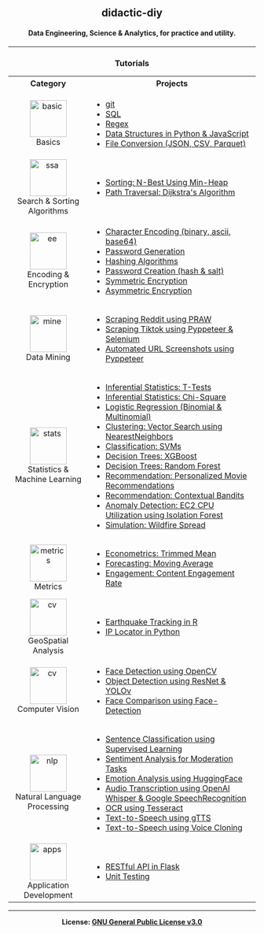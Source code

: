<h2 align='center'>didactic-diy</h2>
<h4 align='center'>Data Engineering, Science & Analytics, for practice and utility.</h4>

---

<h3 align='center'>Tutorials</h3>

<table align='center'>
  <tr><th>Category</th><th>Projects</th></tr>
  <tr>
    <td align='center'><img src='https://cdn0.iconfinder.com/data/icons/toys-and-games-1/512/Toys_Games_Puzzle_pieces-1024.png' alt='basic' width="75px;" height="75px; style="max-width:100%"><br>Basics</td>
    <td><ul>
      <li><a href='https://github.com/kariemoorman/didactic-diy/tree/main/tutorials/git' target='_blank'>git</a></li>
      <li><a href='https://github.com/kariemoorman/didactic-diy/tree/main/tutorials/sql' target='_blank'>SQL</a></li>  
      <li><a href='https://github.com/kariemoorman/didactic-diy/blob/main/tutorials/regex/regex_extract.py' target='_blank'>Regex</a></li>
      <li><a href='https://github.com/kariemoorman/didactic-diy/tree/main/tutorials/data_structures' target='_blank'>Data Structures in Python & JavaScript</a></li>
      <li><a href='https://github.com/kariemoorman/didactic-diy/blob/main/tutorials/file_conversion/file_converter.py' target='_blank'>File Conversion (JSON, CSV, Parquet)</a></li>  
    </ul></td>
  </tr>
  <tr>
    <td align='center'><img src='https://cdn5.vectorstock.com/i/1000x1000/64/09/algorithm-coding-block-schemes-api-vector-26166409.jpg' alt='ssa' width="75px;" height="75px; style="max-width:100%"><br>Search & Sorting Algorithms</td>
    <td><ul>
      <li><a href='https://github.com/kariemoorman/didactic-diy/blob/main/tutorials/algorithms/sorting_algorithms/n_best.ipynb' target='_blank'>Sorting: N-Best Using Min-Heap</a></li>
      <li><a href='https://github.com/kariemoorman/didactic-diy/blob/main/tutorials/algorithms/dijkstras_algorithm_shortest_path.ipynb' target='_blank'>Path Traversal: Dijkstra's Algorithm</a></li>
    </ul></td> 
  </tr>
  <tr>
    <td align='center'><img src='https://cdn0.iconfinder.com/data/icons/web-hosting-technicons-vol-1/256/Data_Encryption-1024.png' alt='ee' width="75px;" height="75px; style="max-width:100%"><br>Encoding & Encryption</td>
    <td><ul>
      <li><a href='https://github.com/kariemoorman/didactic-diy/blob/main/tutorials/encoding_and_encryption/character_encoder.py' target='_blank'>Character Encoding (binary, ascii, base64)</a></li>
      <li><a href='https://github.com/kariemoorman/didactic-diy/blob/main/tutorials/encoding_and_encryption/password_generation.py' target='_blank'>Password Generation</a></li>
      <li><a href='https://github.com/kariemoorman/didactic-diy/blob/main/tutorials/encoding_and_encryption/hash_functions.py' target='_blank'>Hashing Algorithms</a></li>
      <li><a href='https://github.com/kariemoorman/didactic-diy/blob/main/tutorials/encoding_and_encryption/password_creation.py' target='_blank'>Password Creation (hash & salt)</a></li>
      <li><a href='https://github.com/kariemoorman/didactic-diy/blob/main/tutorials/encoding_and_encryption/symmetric_encryption.py' target='_blank'>Symmetric Encryption</a></li>
      <li><a href='https://github.com/kariemoorman/didactic-diy/blob/main/tutorials/encoding_and_encryption/symmetric_encryption.py' target='_blank'>Asymmetric Encryption</a></li>
    </ul></td> 
  </tr>
  <tr>
    <td align='center'><img src='https://cdn3.iconfinder.com/data/icons/fintech-color-pop-vol-1/64/data-mining-1024.png' alt='mine' width="75px;" height="75px; style="max-width:100%"><br>Data Mining</td>
    <td><ul>
      <li><a href='https://github.com/kariemoorman/didactic-diy/tree/main/reddit/__scripts/reddit_scraper' target='_blank'>Scraping Reddit using PRAW</a></li>
      <li><a href='https://github.com/kariemoorman/didactic-diy/tree/main/tiktok' target='_blank'>Scraping Tiktok using Pyppeteer & Selenium</a></li>
      <li><a href='https://github.com/kariemoorman/didactic-diy/blob/main/tutorials/data_mining/url_screenshot.py' target='_blank'>Automated URL Screenshots using Pyppeteer</a></li>
    </ul></td> 
  </tr>
  <tr>
    <td align='center'><img src='https://cdn-icons-png.flaticon.com/512/8637/8637101.png' alt='stats' width="75px;" height="75px; style="max-width:100%"><br>Statistics & Machine Learning</td>
    <td><ul>
      <li><a href='https://github.com/kariemoorman/didactic-diy/blob/main/tutorials/statistics/t_test.ipynb' target='_blank'>Inferential Statistics: T-Tests</a></li>
      <li><a href='https://github.com/kariemoorman/didactic-diy/blob/main/tutorials/statistics/chi_squared.ipynb' target='_blank'>Inferential Statistics: Chi-Square</a></li>
      <li><a href='https://github.com/kariemoorman/didactic-diy/blob/main/tutorials/predictive_modeling/logistic_regression.ipynb' target='_blank'>Logistic Regression (Binomial & Multinomial)</a></li>
      <li><a href='https://github.com/kariemoorman/didactic-diy/blob/main/tutorials/clustering/Vector_Search.ipynb' target='_blank'>Clustering: Vector Search using NearestNeighbors</a></li>
      <li><a href='https://github.com/kariemoorman/didactic-diy/blob/main/tutorials/classification/SVM_classification.ipynb' target='_blank'>Classification: SVMs</a></li>
      <li><a href='https://github.com/kariemoorman/didactic-diy/blob/main/tutorials/decision_trees/xgboost.ipynb' target='_blank'>Decision Trees: XGBoost</a></li>
      <li><a href='https://github.com/kariemoorman/didactic-diy/blob/main/tutorials/decision_trees/random_forest.ipynb' target='_blank'>Decision Trees: Random Forest</a></li>
      <li><a href='https://github.com/kariemoorman/didactic-diy/blob/main/tutorials/recommendation/movie_recommendation.ipynb' target='_blank'>Recommendation: Personalized Movie Recommendations</a></li>
      <li><a href='https://github.com/kariemoorman/didactic-diy/blob/main/tutorials/recommendation/Contextual_Bandit_Models.ipynb' target='_blank'>Recommendation: Contextual Bandits</a></li>
      <li><a href='https://github.com/kariemoorman/didactic-diy/blob/main/tutorials/anomaly_detection/unsupervised_anomaly_detection.ipynb' target='_blank'>Anomaly Detection: EC2 CPU Utilization using Isolation Forest</a></li>
      <li><a href='https://github.com/kariemoorman/didactic-diy/tree/main/tutorials/simulations' target='_blank'>Simulation: Wildfire Spread</a></li>
    </ul></td> 
  </tr>
  <tr>
    <td align='center'><img src='https://cdn.iconscout.com/icon/premium/png-256-thumb/metric-1-785942.png' alt='metrics' width="75px;" height="75px; style="max-width:100%"><br>Metrics</td>
    <td><ul>
      <li><a href='https://github.com/kariemoorman/didactic-diy/tree/main/tutorials/metrics/trimmed_mean' target='_blank'>Econometrics: Trimmed Mean</a></li>
      <li><a href='https://github.com/kariemoorman/didactic-diy/tree/main/tutorials/metrics/moving_avg' target='_blank'>Forecasting: Moving Average</a></li>
      <li><a href='https://github.com/kariemoorman/didactic-diy/blob/main/tutorials/metrics/content_engagement' target='_blank'>Engagement: Content Engagement Rate</a></li>
    </ul></td> 
  </tr>
  <tr>
    <td align='center'><img src='https://cdn2.iconfinder.com/data/icons/miscellaneous-49-color-shadow/128/geospatial_locations_gps_information_-512.png' alt='cv' width="75px;" height="75px; style="max-width:100%"><br>GeoSpatial Analysis</td>
    <td><ul>
      <li><a href='https://github.com/kariemoorman/didactic-diy/blob/main/tutorials/geoint/r/geospatial_analysis-earthquakes.md' target='_blank'>Earthquake Tracking in R</a></li>
      <li><a href='https://github.com/kariemoorman/didactic-diy/blob/main/tutorials/geoint/python/iplocator.py' target='_blank'>IP Locator in Python</a></li>
    </ul></td> 
  </tr>
  <tr>
    <td align='center'><img src='https://cdn4.iconfinder.com/data/icons/internet-of-things-35/200/computer-vision-512.png' alt='cv' width="75px;" height="75px; style="max-width:100%"><br>Computer Vision</td>
    <td><ul>
      <li><a href='https://github.com/kariemoorman/didactic-diy/blob/main/tutorials/vision/face_detection.py' target='_blank'>Face Detection using OpenCV</a></li>
      <li><a href='https://github.com/kariemoorman/didactic-diy/blob/main/tutorials/vision/object_detection.py' target='_blank'>Object Detection using ResNet & YOLOv</a></li>
      <li><a href='https://github.com/kariemoorman/didactic-diy/blob/main/tutorials/vision/face_match.py' target='_blank'>Face Comparison using Face-Detection</a></li>
    </ul></td> 
  </tr>
  <tr>
    <td align='center'><img src='https://cdn4.iconfinder.com/data/icons/artificial-intelligence-honey-vol-2/64/NATURAL_LANGUAGE_PROCESSING-512.png' alt='nlp' width="75px;" height="75px; style="max-width:100%"><br>Natural Language Processing</td>
    <td><ul>
      <li><a href='https://github.com/kariemoorman/didactic-diy/blob/main/tutorials/nlp/classification/supervised_sentence_classification.ipynb' target='_blank'>Sentence Classification using Supervised Learning</a></li>
      <li><a href='https://github.com/kariemoorman/didactic-diy/blob/main/tutorials/nlp/sentiment_analysis/comment_analysis.py' target='_blank'>Sentiment Analysis for Moderation Tasks</a></li>
      <li><a href='https://github.com/kariemoorman/didactic-diy/blob/main/tutorials/nlp/sentiment_analysis/emotion_analysis.py' target='_blank'>Emotion Analysis using HuggingFace</a></li>
      <li><a href='https://github.com/kariemoorman/didactic-diy/blob/main/tiktok/__scripts/tiktok_video_to_text.py' target='_blank'>Audio Transcription using OpenAI Whisper & Google SpeechRecognition</a></li>
      <li><a href='https://github.com/kariemoorman/didactic-diy/blob/main/tutorials/ocr/ocr_tesseract.ipynb' target='_blank'>OCR using Tesseract</a></li>
      <li><a href='https://github.com/kariemoorman/didactic-diy/blob/main/tutorials/nlp/tts/gtts.py' target='_blank'>Text-to-Speech using gTTS</a></li>
      <li><a href='https://github.com/kariemoorman/didactic-diy/blob/main/tutorials/nlp/tts/voice_clone.py' target='_blank'>Text-to-Speech using Voice Cloning</a></li>
    </ul></td> 
  </tr>
  <tr>
    <td align='center'><img src='https://p7.hiclipart.com/preview/142/419/654/web-development-computer-icons-software-development-technology-software.jpg' alt='apps' width="75px;" height="75px; style="max-width:100%"><br>Application Development</td>
    <td><ul>
      <li><a href='https://github.com/kariemoorman/didactic-diy/tree/main/tutorials/apis/restful_api/flask' target='_blank'>RESTful API in Flask</a></li>
      <li><a href='https://github.com/kariemoorman/didactic-diy/tree/main/tutorials/tests' target='_blank'>Unit Testing</a></li>
    </ul></td> 
  </tr>
</table>

---
<p align='center'><b>License: <a href='https://choosealicense.com/licenses/gpl-3.0/'>GNU General Public License v3.0</a></b></p>

